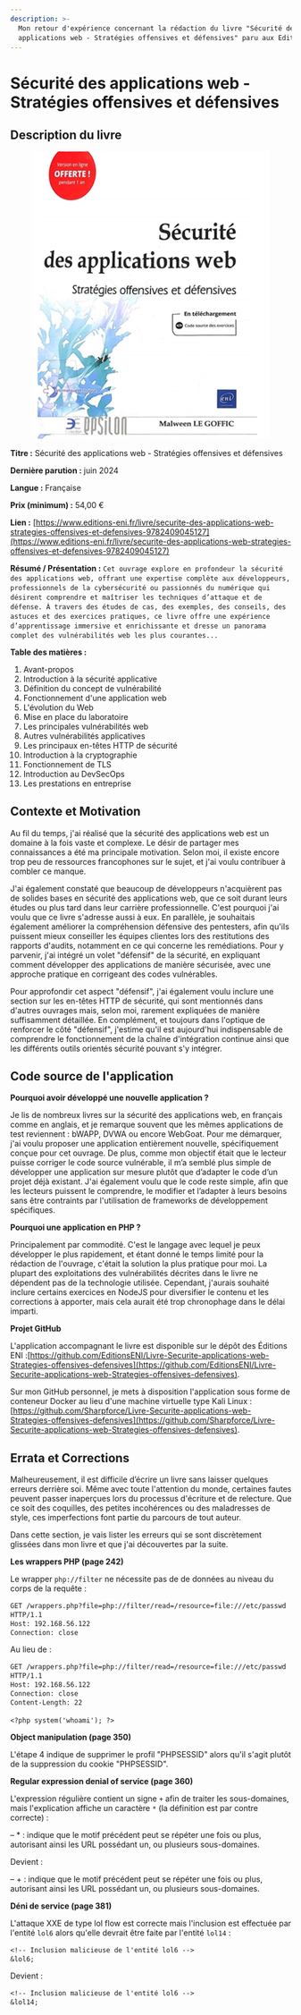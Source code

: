 ```yaml
---
description: >-
  Mon retour d'expérience concernant la rédaction du livre "Sécurité des
  applications web - Stratégies offensives et défensives" paru aux Editions ENI.
---
```


# Sécurité des applications web - Stratégies offensives et défensives

## Description du livre

<figure><img src="../../.gitbook/assets/image (332).png" alt=""><figcaption></figcaption></figure>

**Titre :** Sécurité des applications web - Stratégies offensives et défensives

**Dernière parution :** juin 2024

**Langue :** Française

**Prix (minimum) :** 54,00 €

**Lien :** [https://www.editions-eni.fr/livre/securite-des-applications-web-strategies-offensives-et-defensives-9782409045127](https://www.editions-eni.fr/livre/securite-des-applications-web-strategies-offensives-et-defensives-9782409045127)

**Résumé / Présentation :** `Cet ouvrage explore en profondeur la sécurité des applications web, offrant une expertise complète aux développeurs, professionnels de la cybersécurité ou passionnés du numérique qui désirent comprendre et maîtriser les techniques d’attaque et de défense. À travers des études de cas, des exemples, des conseils, des astuces et des exercices pratiques, ce livre offre une expérience d’apprentissage immersive et enrichis­sante et dresse un panorama complet des vulnérabilités web les plus courantes...`

**Table des matières :**

1. Avant-propos
2. Introduction à la sécurité applicative
3. Définition du concept de vulnérabilité
4. Fonctionnement d'une application web
5. L'évolution du Web
6. Mise en place du laboratoire
7. Les principales vulnérabilités web
8. Autres vulnérabilités applicatives
9. Les principaux en-têtes HTTP de sécurité
10. Introduction à la cryptographie
11. Fonctionnement de TLS
12. Introduction au DevSecOps
13. Les prestations en entreprise

## Contexte et Motivation

Au fil du temps, j'ai réalisé que la sécurité des applications web est un domaine à la fois vaste et complexe. Le désir de partager mes connaissances a été ma principale motivation. Selon moi, il existe encore trop peu de ressources francophones sur le sujet, et j'ai voulu contribuer à combler ce manque.

J'ai également constaté que beaucoup de développeurs n'acquièrent pas de solides bases en sécurité des applications web, que ce soit durant leurs études ou plus tard dans leur carrière professionnelle. C'est pourquoi j'ai voulu que ce livre s'adresse aussi à eux. En parallèle, je souhaitais également améliorer la compréhension défensive des pentesters, afin qu'ils puissent mieux conseiller les équipes clientes lors des restitutions des rapports d'audits, notamment en ce qui concerne les remédiations. Pour y parvenir, j'ai intégré un volet "défensif" de la sécurité, en expliquant comment développer des applications de manière sécurisée, avec une approche pratique en corrigeant des codes vulnérables.

Pour approfondir cet aspect "défensif", j'ai également voulu inclure une section sur les en-têtes HTTP de sécurité, qui sont mentionnés dans d'autres ouvrages mais, selon moi, rarement expliquées de manière suffisamment détaillée. En complément, et toujours dans l'optique de renforcer le côté "défensif", j'estime qu'il est aujourd'hui indispensable de comprendre le fonctionnement de la chaîne d'intégration continue ainsi que les différents outils orientés sécurité pouvant s'y intégrer.

## Code source de l'application

**Pourquoi avoir développé une nouvelle application ?**

Je lis de nombreux livres sur la sécurité des applications web, en français comme en anglais, et je remarque souvent que les mêmes applications de test reviennent : bWAPP, DVWA ou encore WebGoat. Pour me démarquer, j'ai voulu proposer une application entièrement nouvelle, spécifiquement conçue pour cet ouvrage. De plus, comme mon objectif était que le lecteur puisse corriger le code source vulnérable, il m’a semblé plus simple de développer une application sur mesure plutôt que d’adapter le code d’un projet déjà existant. J'ai également voulu que le code reste simple, afin que les lecteurs puissent le comprendre, le modifier et l’adapter à leurs besoins sans être contraints par l'utilisation de frameworks de développement spécifiques.

**Pourquoi une application en PHP ?**

Principalement par commodité. C'est le langage avec lequel je peux développer le plus rapidement, et étant donné le temps limité pour la rédaction de l'ouvrage, c'était la solution la plus pratique pour moi. La plupart des exploitations des vulnérabilités décrites dans le livre ne dépendent pas de la technologie utilisée. Cependant, j'aurais souhaité inclure certains exercices en NodeJS pour diversifier le contenu et les corrections à apporter, mais cela aurait été trop chronophage dans le délai imparti.

**Projet GitHub**

L'application accompagnant le livre est disponible sur le dépôt des Éditions ENI :[https://github.com/EditionsENI/Livre-Securite-applications-web-Strategies-offensives-defensives](https://github.com/EditionsENI/Livre-Securite-applications-web-Strategies-offensives-defensives).

Sur mon GitHub personnel, je mets à disposition l'application sous forme de conteneur Docker au lieu d'une machine virtuelle type Kali Linux :[https://github.com/Sharpforce/Livre-Securite-applications-web-Strategies-offensives-defensives](https://github.com/Sharpforce/Livre-Securite-applications-web-Strategies-offensives-defensives).

## Errata et Corrections

Malheureusement, il est difficile d’écrire un livre sans laisser quelques erreurs derrière soi. Même avec toute l'attention du monde, certaines fautes peuvent passer inaperçues lors du processus d'écriture et de relecture. Que ce soit des coquilles, des petites incohérences ou des maladresses de style, ces imperfections font partie du parcours de tout auteur.

Dans cette section, je vais lister les erreurs qui se sont discrètement glissées dans mon livre et que j'ai découvertes par la suite.

**Les wrappers PHP (page 242)**

&#x20;Le wrapper `php://filter` ne nécessite pas de de données au niveau du corps de la requête :&#x20;

```
GET /wrappers.php?file=php://filter/read=/resource=file:///etc/passwd HTTP/1.1
Host: 192.168.56.122
Connection: close
```

Au lieu de :&#x20;

```
GET /wrappers.php?file=php://filter/read=/resource=file:///etc/passwd HTTP/1.1
Host: 192.168.56.122
Connection: close
Content-Length: 22

<?php system('whoami'); ?>
```

**Object manipulation (page 350)**

L'étape 4 indique de supprimer le profil "PHPSESSID" alors qu'il s'agit plutôt de la suppression du cookie "PHPSESSID".

**Regular expression denial of service (page 360)**

L'expression régulière contient un signe `+` afin de traiter les sous-domaines, mais l'explication affiche un caractère `*` (la définition est par contre correcte) :&#x20;

– \* : indique que le motif précédent peut se répéter une fois ou plus, autorisant ainsi les URL possédant un, ou plusieurs sous-domaines.

Devient :&#x20;

– + : indique que le motif précédent peut se répéter une fois ou plus, autorisant ainsi les URL possédant un, ou plusieurs sous-domaines.

**Déni de service (page 381)**

L'attaque XXE de type lol flow est correcte mais l'inclusion est effectuée par l'entité `lol6` alors qu'elle devrait être faite par l'entité `lol14` :&#x20;

```
<!-- Inclusion malicieuse de l'entité lol6 -->
&lol6;
```

Devient :&#x20;

```
<!-- Inclusion malicieuse de l'entité lol6 -->
&lol14;
```
